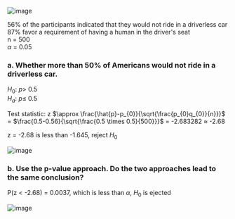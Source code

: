
![image](https://github.com/user-attachments/assets/15a2970a-ffa4-4918-b388-f260975475f4)


56% of the participants indicated that they would not ride in a driverless car  
87% favor a requirement of having a human in the driver's seat  
n = 500  
$\alpha$ = 0.05


### a. Whether more than 50% of Americans would not ride in a driverless car.

$H_{0}$: $p \gt$ 0.5  
$H_{a}$: $p \leq$ 0.5  

Test statistic: z $\approx \frac{\hat{p}-p_{0}}{\sqrt{\frac{p_{0}q_{0}}{n}}}$ = $\frac{0.5-0.56}{\sqrt{\frac{0.5 \times 0.5}{500}}}$ = -2.683282 $\approx$ -2.68

z = -2.68 is less than -1.645, reject $H_{0}$

![image](https://github.com/user-attachments/assets/0d07b074-c6ed-4608-a2a6-7c748c72098c)


### b. Use the p-value approach. Do the two approaches lead to the same conclusion?  

P(z $\lt$ -2.68) = 0.0037, which is less than $\alpha$, $H_{0}$ is ejected

![image](https://github.com/user-attachments/assets/1f17bd16-6352-47ba-bf16-a8394bccad36)

